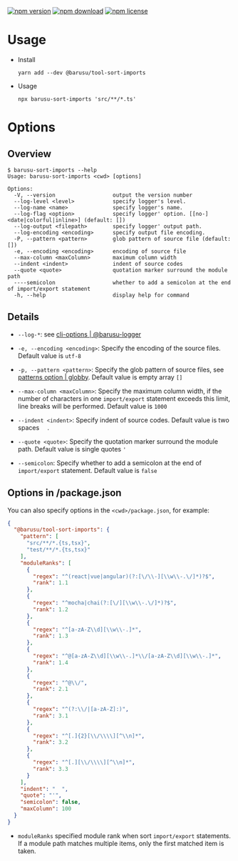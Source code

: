 [![npm version](https://img.shields.io/npm/v/@barusu/tool-sort-imports.svg)](https://www.npmjs.com/package/@barusu/tool-sort-imports)
[![npm download](https://img.shields.io/npm/dm/@barusu/tool-sort-imports.svg)](https://www.npmjs.com/package/@barusu/tool-sort-imports)
[![npm license](https://img.shields.io/npm/l/@barusu/tool-sort-imports.svg)](https://www.npmjs.com/package/@barusu/tool-sort-imports)


# Usage

  * Install
    ```shell
    yarn add --dev @barusu/tool-sort-imports
    ```

  * Usage
    ```shell
    npx barusu-sort-imports 'src/**/*.ts'
    ```

# Options

## Overview

  ```shell
  $ barusu-sort-imports --help
  Usage: barusu-sort-imports <cwd> [options]

  Options:
    -V, --version                  output the version number
    --log-level <level>            specify logger's level.
    --log-name <name>              specify logger's name.
    --log-flag <option>            specify logger' option. [[no-]<date|colorful|inline>] (default: [])
    --log-output <filepath>        specify logger' output path.
    --log-encoding <encoding>      specify output file encoding.
    -P, --pattern <pattern>        glob pattern of source file (default: [])
    -e, --encoding <encoding>      encoding of source file
    --max-column <maxColumn>       maximum column width
    --indent <indent>              indent of source codes
    --quote <quote>                quotation marker surround the module path
    ----semicolon                  whether to add a semicolon at the end of import/export statement
    -h, --help                     display help for command
  ```


## Details
  * `--log-*`: see [cli-options | @barusu-logger](https://github.com/lemon-clown/barusu/tree/master/packages/chalk-logger#cli-options)

  * `-e, --encoding <encoding>`: Specify the encoding of the source files. Default value is `utf-8`

  * `-p, --pattern <pattern>`: Specify the glob pattern of source files, see [patterns option | globby](https://github.com/sindresorhus/globby#patterns). Default value is empty array `[]`

  * `--max-column <maxColumn>`: Specify the maximum column width, if the number of characters in one `import/export` statement exceeds this limit, line breaks will be performed. Default value is `1000`

  * `--indent <indent>`: Specify indent of source codes. Default value is two spaces `  `.

  * `--quote <quote>`: Specify the quotation marker surround the module path. Default value is single quotes `'`

  * `--semicolon`: Specify whether to add a semicolon at the end of `import/export` statement. Default value is `false`

## Options in <cwd>/package.json

  You can also specify options in the `<cwd>/package.json`, for example:
  ```json
  {
    "@barusu/tool-sort-imports": {
      "pattern": [
        "src/**/*.{ts,tsx}",
        "test/**/*.{ts,tsx}"
      ],
      "moduleRanks": [
        {
          "regex": "^(react|vue|angular)(?:[\/\\-][\\w\\-.\/]*)?$",
          "rank": 1.1
        },
        {
          "regex": "^mocha|chai(?:[\/][\\w\\-.\/]*)?$",
          "rank": 1.2
        },
        {
          "regex": "^[a-zA-Z\\d][\\w\\-.]*",
          "rank": 1.3
        },
        {
          "regex": "^@[a-zA-Z\\d][\\w\\-.]*\\/[a-zA-Z\\d][\\w\\-.]*",
          "rank": 1.4
        },
        {
          "regex": "^@\\/",
          "rank": 2.1
        },
        {
          "regex": "^(?:\\/|[a-zA-Z]:)",
          "rank": 3.1
        },
        {
          "regex": "^[.]{2}[\\/\\\\][^\\n]*",
          "rank": 3.2
        },
        {
          "regex": "^[.][\\/\\\\][^\\n]*",
          "rank": 3.3
        }
      ],
      "indent": "  ",
      "quote": "'",
      "semicolon": false,
      "maxColumn": 100
    }
  }
  ```

  * `moduleRanks` specified module rank when sort `import/export` statements. If a module path matches multiple items, only the first matched item is taken.
